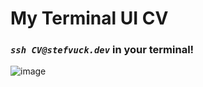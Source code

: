 # My Terminal UI CV
### ***`ssh CV@stefvuck.dev`*** in your terminal!
![image](https://github.com/user-attachments/assets/0e0bff4b-0db0-4b45-a176-ba31aa73d595)
